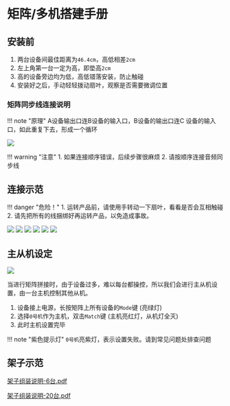 # 矩阵/多机搭建手册

## 安装前

1. 两台设备间最佳距离为`46.4cm`，高低相差`2cm` 
2. 左上角第一台一定为高，即垫高`2cm`
3. 高的设备旁边均为低，高低错落安装，防止触碰 
4. 安装好之后，手动轻轻拨动扇叶，观察是否需要微调位置

### 矩阵同步线连接说明

!!! note "原理"
    A设备输出口连B设备的输入口，B设备的输出口连C 设备的输入口，如此重复下去，形成一个循环

![](/assets/images/shelf/wire.png)


!!! warning "注意"
    1. 如果连接顺序错误，后续步骤很麻烦
    2. 请按顺序连接音频同步线

## 连接示范

!!! danger "危险！"
    1. 运转产品前，请使用手转动一下扇叶，看看是否会互相触碰
    2. 请先把所有的线捆绑好再运转产品，以免造成事故。

![](/assets/images/shelf/connect_1.png)
![](/assets/images/shelf/connect_2.png)
![](/assets/images/shelf/connect_3.png)
![](/assets/images/shelf/connect_4.png)
![](/assets/images/shelf/connect_5.png)
![](/assets/images/shelf/connect_6.png)


## 主从机设定

![](/assets/images/shelf/master-slave.png)

当进行矩阵拼接时，由于设备过多，难以每台都操控，所以我们会进行主从机设置，由一台主机控制其他从机。 

1. 设备接上电源，长按矩阵上所有设备的`Mode`键 (亮绿灯)
2. 选择`0号机`作为主机，双击`Match`键 (主机亮红灯，从机灯全灭)
3. 此时主机设置完毕

!!! note "紫色提示灯"
    `0号机`亮紫灯，表示设置失败。请到常见问题处排查问题

## 架子示范

[架子组装说明-6台.pdf](/assets/documents/shelf/架子组装说明-6台.pdf)

[架子组装说明-20台.pdf](/assets/documents/shelf/架子组装说明-20台.pdf)